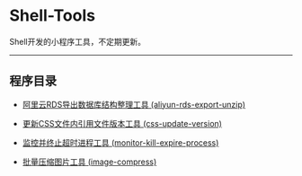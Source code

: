 # Shell-Tools

Shell开发的小程序工具，不定期更新。

---

## 程序目录

* [阿里云RDS导出数据库结构整理工具 (aliyun-rds-export-unzip)](https://github.com/xfdipzone/Shell-Tools/tree/master/aliyun-rds-export-unzip)

* [更新CSS文件内引用文件版本工具 (css-update-version)](https://github.com/xfdipzone/Shell-Tools/tree/master/css-update-version)

* [监控并终止超时进程工具 (monitor-kill-expire-process)](https://github.com/xfdipzone/Shell-Tools/tree/master/monitor-kill-expire-process)

* [批量压缩图片工具 (image-compress)](https://github.com/xfdipzone/Shell-Tools/tree/master/image-compress)
